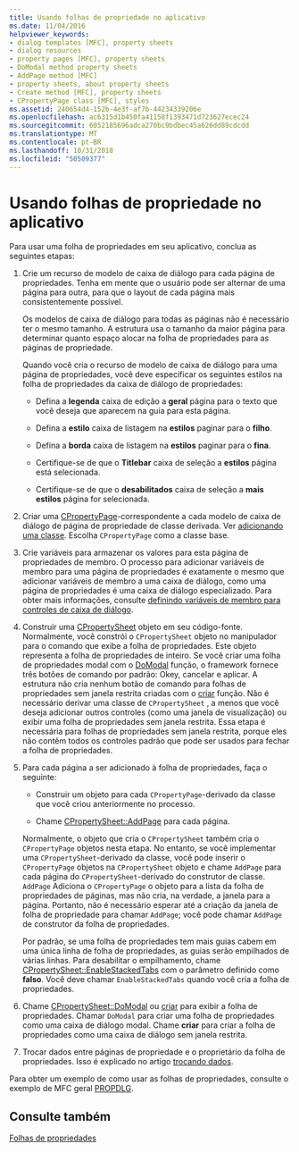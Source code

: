 ```yaml
---
title: Usando folhas de propriedade no aplicativo
ms.date: 11/04/2016
helpviewer_keywords:
- dialog templates [MFC], property sheets
- dialog resources
- property pages [MFC], property sheets
- DoModal method property sheets
- AddPage method [MFC]
- property sheets, about property sheets
- Create method [MFC], property sheets
- CPropertyPage class [MFC], styles
ms.assetid: 240654d4-152b-4e3f-af7b-44234339206e
ms.openlocfilehash: ac6315d1b450fa41158f1393471d723627ecec24
ms.sourcegitcommit: 6052185696adca270bc9bdbec45a626dd89cdcdd
ms.translationtype: MT
ms.contentlocale: pt-BR
ms.lasthandoff: 10/31/2018
ms.locfileid: "50509377"
---
```

# <a name="using-property-sheets-in-your-application"></a>Usando folhas de propriedade no aplicativo

Para usar uma folha de propriedades em seu aplicativo, conclua as seguintes etapas:

1. Crie um recurso de modelo de caixa de diálogo para cada página de propriedades. Tenha em mente que o usuário pode ser alternar de uma página para outra, para que o layout de cada página mais consistentemente possível.

   Os modelos de caixa de diálogo para todas as páginas não é necessário ter o mesmo tamanho. A estrutura usa o tamanho da maior página para determinar quanto espaço alocar na folha de propriedades para as páginas de propriedade.

   Quando você cria o recurso de modelo de caixa de diálogo para uma página de propriedades, você deve especificar os seguintes estilos na folha de propriedades da caixa de diálogo de propriedades:

   - Defina a **legenda** caixa de edição a **geral** página para o texto que você deseja que aparecem na guia para esta página.

   - Defina a **estilo** caixa de listagem na **estilos** paginar para o **filho**.

   - Defina a **borda** caixa de listagem na **estilos** paginar para o **fina**.

   - Certifique-se de que o **Titlebar** caixa de seleção a **estilos** página está selecionada.

   - Certifique-se de que o **desabilitados** caixa de seleção a **mais estilos** página for selecionada.

1. Criar uma [CPropertyPage](../mfc/reference/cpropertypage-class.md)-correspondente a cada modelo de caixa de diálogo de página de propriedade de classe derivada. Ver [adicionando uma classe](../ide/adding-a-class-visual-cpp.md). Escolha `CPropertyPage` como a classe base.

1. Crie variáveis para armazenar os valores para esta página de propriedades de membro. O processo para adicionar variáveis de membro para uma página de propriedades é exatamente o mesmo que adicionar variáveis de membro a uma caixa de diálogo, como uma página de propriedades é uma caixa de diálogo especializado. Para obter mais informações, consulte [definindo variáveis de membro para controles de caixa de diálogo](../windows/defining-member-variables-for-dialog-controls.md).

1. Construir uma [CPropertySheet](../mfc/reference/cpropertysheet-class.md) objeto em seu código-fonte. Normalmente, você constrói o `CPropertySheet` objeto no manipulador para o comando que exibe a folha de propriedades. Este objeto representa a folha de propriedades de inteiro. Se você criar uma folha de propriedades modal com o [DoModal](../mfc/reference/cpropertysheet-class.md#domodal) função, o framework fornece três botões de comando por padrão: Okey, cancelar e aplicar. A estrutura não cria nenhum botão de comando para folhas de propriedades sem janela restrita criadas com o [criar](../mfc/reference/cpropertysheet-class.md#create) função. Não é necessário derivar uma classe de `CPropertySheet` , a menos que você deseja adicionar outros controles (como uma janela de visualização) ou exibir uma folha de propriedades sem janela restrita. Essa etapa é necessária para folhas de propriedades sem janela restrita, porque eles não contêm todos os controles padrão que pode ser usados para fechar a folha de propriedades.

1. Para cada página a ser adicionado à folha de propriedades, faça o seguinte:

   - Construir um objeto para cada `CPropertyPage`-derivado da classe que você criou anteriormente no processo.

   - Chame [CPropertySheet::AddPage](../mfc/reference/cpropertysheet-class.md#addpage) para cada página.

   Normalmente, o objeto que cria o `CPropertySheet` também cria o `CPropertyPage` objetos nesta etapa. No entanto, se você implementar uma `CPropertySheet`-derivado da classe, você pode inserir o `CPropertyPage` objetos na `CPropertySheet` objeto e chame `AddPage` para cada página do `CPropertySheet`-derivado do construtor de classe. `AddPage` Adiciona o `CPropertyPage` o objeto para a lista da folha de propriedades de páginas, mas não cria, na verdade, a janela para a página. Portanto, não é necessário esperar até a criação da janela de folha de propriedade para chamar `AddPage`; você pode chamar `AddPage` de construtor da folha de propriedades.

   Por padrão, se uma folha de propriedades tem mais guias cabem em uma única linha de folha de propriedades, as guias serão empilhados de várias linhas. Para desabilitar o empilhamento, chame [CPropertySheet::EnableStackedTabs](../mfc/reference/cpropertysheet-class.md#enablestackedtabs) com o parâmetro definido como **falso**. Você deve chamar `EnableStackedTabs` quando você cria a folha de propriedades.

1. Chame [CPropertySheet::DoModal](../mfc/reference/cpropertysheet-class.md#domodal) ou [criar](../mfc/reference/cpropertysheet-class.md#create) para exibir a folha de propriedades. Chamar `DoModal` para criar uma folha de propriedades como uma caixa de diálogo modal. Chame **criar** para criar a folha de propriedades como uma caixa de diálogo sem janela restrita.

1. Trocar dados entre páginas de propriedade e o proprietário da folha de propriedades. Isso é explicado no artigo [trocando dados](../mfc/exchanging-data.md).

Para obter um exemplo de como usar as folhas de propriedades, consulte o exemplo de MFC geral [PROPDLG](../visual-cpp-samples.md).

## <a name="see-also"></a>Consulte também

[Folhas de propriedades](../mfc/property-sheets-mfc.md)

